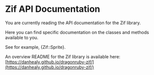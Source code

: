 # Zif API Documentation

You are currently reading the API documentation for the Zif library.

Here you can find specific documentation on the classes and methods available to you.

See for example, {Zif::Sprite}.

An overview README for the Zif library is available here: [https://danhealy.github.io/dragonruby-zif/](https://danhealy.github.io/dragonruby-zif/)
